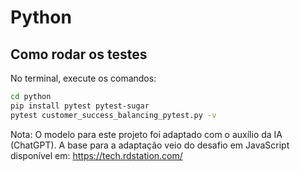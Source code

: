 # Python

## Como rodar os testes

No terminal, execute os comandos:

```bash
cd python
pip install pytest pytest-sugar
pytest customer_success_balancing_pytest.py -v
```

Nota: O modelo para este projeto foi adaptado com o auxílio da IA (ChatGPT). A base para a adaptação veio do desafio em JavaScript disponível em: https://tech.rdstation.com/

